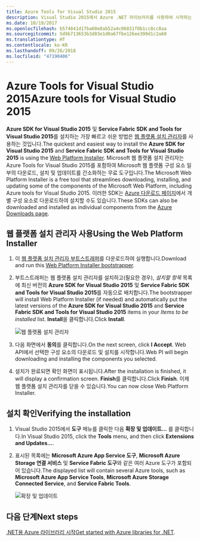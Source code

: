 ```yaml
---
title: Azure Tools for Visual Studio 2015
description: Visual Studio 2015에서 Azure .NET 라이브러리를 사용하여 시작하는 도구를 가져옵니다.
ms.date: 10/19/2017
ms.openlocfilehash: b574841d17ba60e8ab52a4c06831f0b1cc8cc8aa
ms.sourcegitcommit: 5d9b713653b3d03e1d0a67f6e126ee399d1c2a60
ms.translationtype: HT
ms.contentlocale: ko-KR
ms.lasthandoff: 09/26/2018
ms.locfileid: "47190406"
---
```

# <a name="azure-tools-for-visual-studio-2015"></a><span data-ttu-id="af5a9-103">Azure Tools for Visual Studio 2015</span><span class="sxs-lookup"><span data-stu-id="af5a9-103">Azure tools for Visual Studio 2015</span></span>

<span data-ttu-id="af5a9-104">**Azure SDK for Visual Studio 2015** 및 **Service Fabric SDK and Tools for Visual Studio 2015**를 설치하는 가장 빠르고 쉬운 방법은 [웹 플랫폼 설치 관리자](https://www.microsoft.com/web/downloads/platform.aspx)를 사용하는 것입니다.</span><span class="sxs-lookup"><span data-stu-id="af5a9-104">The quickest and easiest way to install the **Azure SDK for Visual Studio 2015** and **Service Fabric SDK and Tools for Visual Studio 2015** is using the [Web Platform Installer](https://www.microsoft.com/web/downloads/platform.aspx).</span></span>  <span data-ttu-id="af5a9-105">Microsoft 웹 플랫폼 설치 관리자는 Azure Tools for Visual Studio 2015를 포함하여 Microsoft 웹 플랫폼 구성 요소 일부의 다운로드, 설치 및 업데이트를 간소화하는 무료 도구입니다.</span><span class="sxs-lookup"><span data-stu-id="af5a9-105">The Microsoft Web Platform Installer is a free tool that streamlines downloading, installing, and updating some of the components of the Microsoft Web Platform, including Azure tools for Visual Studio 2015.</span></span>  <span data-ttu-id="af5a9-106">이러한 SDK는 [Azure 다운로드 페이지](https://azure.microsoft.com/downloads/)에서 개별 구성 요소로 다운로드하여 설치할 수도 있습니다.</span><span class="sxs-lookup"><span data-stu-id="af5a9-106">These SDKs can also be downloaded and installed as individual components from the [Azure Downloads page](https://azure.microsoft.com/downloads/).</span></span> 

## <a name="using-the-web-platform-installer"></a><span data-ttu-id="af5a9-107">웹 플랫폼 설치 관리자 사용</span><span class="sxs-lookup"><span data-stu-id="af5a9-107">Using the Web Platform Installer</span></span>

1. <span data-ttu-id="af5a9-108">이 [웹 플랫폼 설치 관리자 부트스트래퍼](https://www.microsoft.com/web/handlers/webpi.ashx?command=getinstallerredirect&appid=VWDOrVs2015AzurePack;MicrosoftAzure-ServiceFabric-VS2015)를 다운로드하여 실행합니다.</span><span class="sxs-lookup"><span data-stu-id="af5a9-108">Download and run this [Web Platform Installer bootstrapper](https://www.microsoft.com/web/handlers/webpi.ashx?command=getinstallerredirect&appid=VWDOrVs2015AzurePack;MicrosoftAzure-ServiceFabric-VS2015).</span></span>  

2. <span data-ttu-id="af5a9-109">부트스트래퍼는 웹 플랫폼 설치 관리자를 설치하고(필요한 경우), *설치할 항목* 목록에 최신 버전의 **Azure SDK for Visual Studio 2015** 및 **Service Fabric SDK and Tools for Visual Studio 2015**를 자동으로 배치합니다.</span><span class="sxs-lookup"><span data-stu-id="af5a9-109">The bootstrapper will install Web Platform Installer (if needed) and automatically put the latest versions of the  **Azure SDK for Visual Studio 2015** and **Service Fabric SDK and Tools for Visual Studio 2015** items in your *Items to be installed* list.</span></span>  <span data-ttu-id="af5a9-110">**Install**을 클릭합니다.</span><span class="sxs-lookup"><span data-stu-id="af5a9-110">Click **Install**.</span></span>

    ![웹 플랫폼 설치 관리자](media/dotnet-sdk-vs2015-install/webpi.png)

3. <span data-ttu-id="af5a9-112">다음 화면에서 **동의**를 클릭합니다.</span><span class="sxs-lookup"><span data-stu-id="af5a9-112">On the next screen, click **I Accept**.</span></span>  <span data-ttu-id="af5a9-113">Web API에서 선택한 구성 요소의 다운로드 및 설치를 시작합니다.</span><span class="sxs-lookup"><span data-stu-id="af5a9-113">Web PI will begin downloading and installing the components you selected.</span></span>

4. <span data-ttu-id="af5a9-114">설치가 완료되면 확인 화면이 표시됩니다.</span><span class="sxs-lookup"><span data-stu-id="af5a9-114">After the installation is finished, it will display a confirmation screen.</span></span>  <span data-ttu-id="af5a9-115">**Finish**를 클릭합니다.</span><span class="sxs-lookup"><span data-stu-id="af5a9-115">Click **Finish**.</span></span>  <span data-ttu-id="af5a9-116">이제 웹 플랫폼 설치 관리자를 닫을 수 있습니다.</span><span class="sxs-lookup"><span data-stu-id="af5a9-116">You can now close Web Platform Installer.</span></span>

## <a name="verifying-the-installation"></a><span data-ttu-id="af5a9-117">설치 확인</span><span class="sxs-lookup"><span data-stu-id="af5a9-117">Verifying the installation</span></span>

1. <span data-ttu-id="af5a9-118">Visual Studio 2015에서 **도구** 메뉴를 클릭한 다음 **확장 및 업데이트...** 를 클릭합니다.</span><span class="sxs-lookup"><span data-stu-id="af5a9-118">In Visual Studio 2015, click the **Tools** menu, and then click **Extensions and Updates...**.</span></span>

2. <span data-ttu-id="af5a9-119">표시된 목록에는 **Microsoft Azure App Service 도구**, **Microsoft Azure Storage 연결 서비스** 및 **Service Fabric 도구**와 같은 여러 Azure 도구가 포함되어 있습니다.</span><span class="sxs-lookup"><span data-stu-id="af5a9-119">The displayed list will contain several Azure tools, such as **Microsoft Azure App Service Tools**, **Microsoft Azure Storage Connected Service**, and **Service Fabric Tools**.</span></span>

    ![확장 및 업데이트](media/dotnet-sdk-vs2015-install/ext-tools.png)

## <a name="next-steps"></a><span data-ttu-id="af5a9-121">다음 단계</span><span class="sxs-lookup"><span data-stu-id="af5a9-121">Next steps</span></span>

<span data-ttu-id="af5a9-122">[.NET용 Azure 라이브러리 시작](dotnet-sdk-azure-get-started.md)</span><span class="sxs-lookup"><span data-stu-id="af5a9-122">[Get started with Azure libraries for .NET](dotnet-sdk-azure-get-started.md).</span></span>
